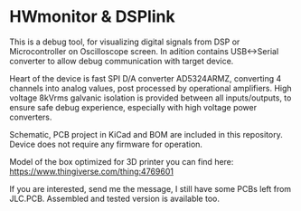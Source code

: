 # HWmonitor & DSPlink

This is a debug tool, for visualizing digital signals from DSP or Microcontroller on Oscilloscope screen. In adition contains USB<->Serial converter to allow debug 
communication with target device.

Heart of the device is fast SPI D/A converter AD5324ARMZ, converting 4 channels into analog values, post processed by operational amplifiers. High voltage 8kVrms galvanic isolation is provided between all inputs/outputs, to ensure safe debug experience, especially with high voltage power converters. 

Schematic, PCB project in KiCad and BOM are included in this repository. Device does not require any firmware for operation.

Model of the box optimized for 3D printer you can find here:
https://www.thingiverse.com/thing:4769601

If you are interested, send me the message, I still have some PCBs left from JLC.PCB. Assembled and tested version is available too.




